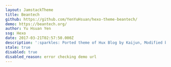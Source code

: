 ```yaml
---
layout: JamstackTheme
title: Beantech
github: https://github.com/YenYuHsuan/hexo-theme-beantech/
demo: https://beantech.org/
author: Yu Hsuan Yen
ssg: Hexo
date: 2017-03-21T02:57:50.000Z
description: ':sparkles: Ported theme of Hux Blog by Kaijun, Modified by YuHsuan :sparkles:'
stale: true
disabled: true
disabled_reason: error checking demo url
---
```


